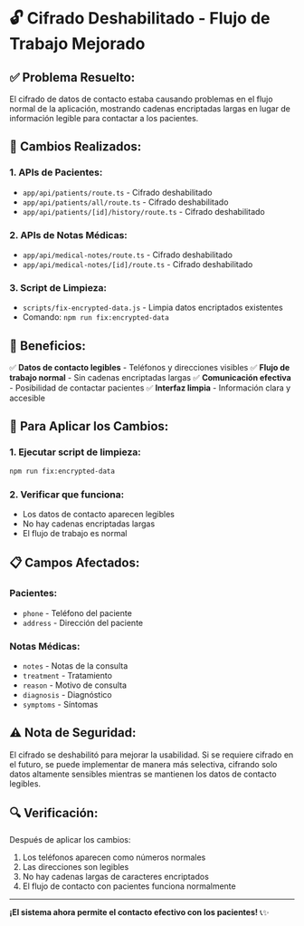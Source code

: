 # 🔓 Cifrado Deshabilitado - Flujo de Trabajo Mejorado

## ✅ **Problema Resuelto:**

El cifrado de datos de contacto estaba causando problemas en el flujo normal de la aplicación, mostrando cadenas encriptadas largas en lugar de información legible para contactar a los pacientes.

## 🔧 **Cambios Realizados:**

### **1. APIs de Pacientes:**
- `app/api/patients/route.ts` - Cifrado deshabilitado
- `app/api/patients/all/route.ts` - Cifrado deshabilitado  
- `app/api/patients/[id]/history/route.ts` - Cifrado deshabilitado

### **2. APIs de Notas Médicas:**
- `app/api/medical-notes/route.ts` - Cifrado deshabilitado
- `app/api/medical-notes/[id]/route.ts` - Cifrado deshabilitado

### **3. Script de Limpieza:**
- `scripts/fix-encrypted-data.js` - Limpia datos encriptados existentes
- Comando: `npm run fix:encrypted-data`

## 🎯 **Beneficios:**

✅ **Datos de contacto legibles** - Teléfonos y direcciones visibles
✅ **Flujo de trabajo normal** - Sin cadenas encriptadas largas
✅ **Comunicación efectiva** - Posibilidad de contactar pacientes
✅ **Interfaz limpia** - Información clara y accesible

## 🚀 **Para Aplicar los Cambios:**

### **1. Ejecutar script de limpieza:**
```bash
npm run fix:encrypted-data
```

### **2. Verificar que funciona:**
- Los datos de contacto aparecen legibles
- No hay cadenas encriptadas largas
- El flujo de trabajo es normal

## 📋 **Campos Afectados:**

### **Pacientes:**
- `phone` - Teléfono del paciente
- `address` - Dirección del paciente

### **Notas Médicas:**
- `notes` - Notas de la consulta
- `treatment` - Tratamiento
- `reason` - Motivo de consulta
- `diagnosis` - Diagnóstico
- `symptoms` - Síntomas

## ⚠️ **Nota de Seguridad:**

El cifrado se deshabilitó para mejorar la usabilidad. Si se requiere cifrado en el futuro, se puede implementar de manera más selectiva, cifrando solo datos altamente sensibles mientras se mantienen los datos de contacto legibles.

## 🔍 **Verificación:**

Después de aplicar los cambios:
1. Los teléfonos aparecen como números normales
2. Las direcciones son legibles
3. No hay cadenas largas de caracteres encriptados
4. El flujo de contacto con pacientes funciona normalmente

---

**¡El sistema ahora permite el contacto efectivo con los pacientes!** 📞✨
